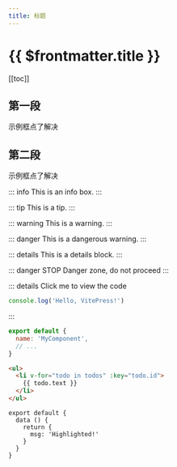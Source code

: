 ```yaml
---
title: 标题
---
```


# {{ $frontmatter.title }}

[[toc]]
## 第一段

示例框点了解决

## 第二段


示例框点了解决


::: info
This is an info box.
:::

::: tip
This is a tip.
:::

::: warning
This is a warning.
:::

::: danger
This is a dangerous warning.
:::

::: details
This is a details block.
:::


::: danger STOP
Danger zone, do not proceed
:::

::: details Click me to view the code
```js
console.log('Hello, VitePress!')
```
:::

```js
export default {
  name: 'MyComponent',
  // ...
}
```

```html
<ul>
  <li v-for="todo in todos" :key="todo.id">
    {{ todo.text }}
  </li>
</ul>
```

```js{4}
export default {
  data () {
    return {
      msg: 'Highlighted!'
    }
  }
}